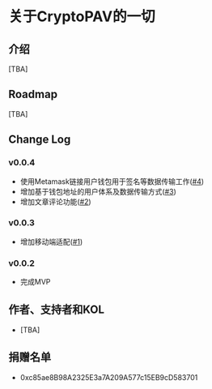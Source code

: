 # 关于CryptoPAV的一切

## 介绍

[TBA]

## Roadmap

[TBA]

## Change Log

### v0.0.4

* 使用Metamask链接用户钱包用于签名等数据传输工作([#4](//github.com/cryptopav/everything-about-cryptopav/issues/4))
* 增加基于钱包地址的用户体系及数据传输方式([#3](//github.com/cryptopav/everything-about-cryptopav/issues/3))
* 增加文章评论功能([#2](//github.com/cryptopav/everything-about-cryptopav/issues/2))

### v0.0.3

* 增加移动端适配([#1](//github.com/cryptopav/everything-about-cryptopav/issues/1))

### v0.0.2

* 完成MVP

## 作者、支持者和KOL

* [TBA]

## 捐赠名单

* 0xc85ae8B98A2325E3a7A209A577c15EB9cD583701
